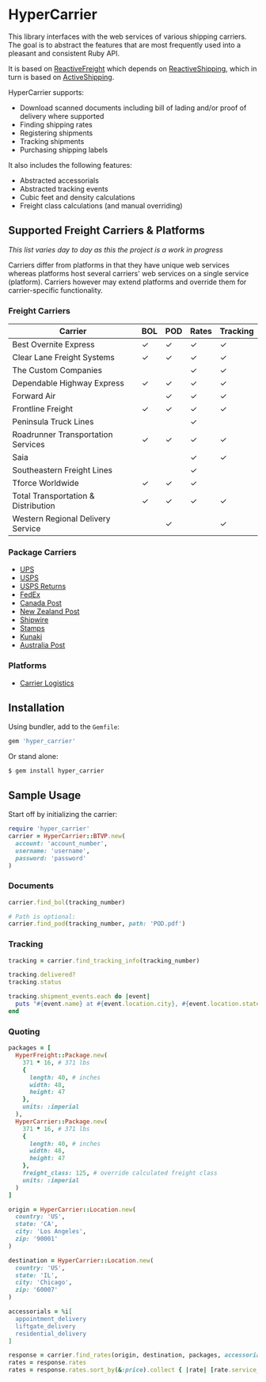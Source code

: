 # HyperCarrier

This library interfaces with the web services of various shipping carriers. The goal is to abstract the features that are most frequently used into a pleasant and consistent Ruby API.

It is based on [ReactiveFreight](https://github.com/brodyhoskins/reactive_freight) which depends on [ReactiveShipping](https://github.com/realsubpop/reactive_shipping), which in turn is based on [ActiveShipping](https://github.com/Shopify/active_shipping).

HyperCarrier supports:

- Download scanned documents including bill of lading and/or proof of delivery where supported
- Finding shipping rates
- Registering shipments
- Tracking shipments
- Purchasing shipping labels

It also includes the following features:

- Abstracted accessorials
- Abstracted tracking events
- Cubic feet and density calculations
- Freight class calculations (and manual overriding)

## Supported Freight Carriers & Platforms

*This list varies day to day as this the project is a work in progress*

Carriers differ from platforms in that they have unique web services whereas platforms host several carriers' web services on a single service (platform). Carriers however may extend platforms and override them for carrier-specific functionality.

### Freight Carriers

|Carrier                            |BOL|POD|Rates|Tracking|
|-----------------------------------|---|---|-----|--------|
|Best Overnite Express              |✓  |✓  |✓    |✓       |
|Clear Lane Freight Systems         |✓  |✓  |✓    |✓       |
|The Custom Companies               |   |   |✓    |✓       |
|Dependable Highway Express         |✓  |✓  |✓    |✓       |
|Forward Air                        |   |✓  |✓    |✓       |
|Frontline Freight                  |✓  |✓  |✓    |✓       |
|Peninsula Truck Lines              |   |   |✓    |        |
|Roadrunner Transportation Services |✓  |✓  |✓    |✓       |
|Saia                               |   |   |✓    |✓       |
|Southeastern Freight Lines         |   |   |✓    |        |
|Tforce Worldwide                   |✓  |✓  |✓    |        |
|Total Transportation & Distribution|✓  |✓  |✓    |✓       |
|Western Regional Delivery Service  |   |✓  |     |✓       |

### Package Carriers

* [UPS](http://www.ups.com)
* [USPS](http://www.usps.com)
* [USPS Returns](http://returns.usps.com)
* [FedEx](http://www.fedex.com)
* [Canada Post](http://www.canadapost.ca)
* [New Zealand Post](http://www.nzpost.co.nz)
* [Shipwire](http://www.shipwire.com)
* [Stamps](http://www.stamps.com)
* [Kunaki](http://www.kunaki.com)
* [Australia Post](http://auspost.com.au/)

### Platforms

* [Carrier Logistics](https://carrierlogistics.com)

## Installation

Using bundler, add to the `Gemfile`:

```ruby
gem 'hyper_carrier'
```

Or stand alone:

```
$ gem install hyper_carrier
```

## Sample Usage

Start off by initializing the carrier:

```ruby
require 'hyper_carrier'
carrier = HyperCarrier::BTVP.new(
  account: 'account_number',
  username: 'username',
  password: 'password'
)
```

### Documents

```ruby
carrier.find_bol(tracking_number)

# Path is optional:
carrier.find_pod(tracking_number, path: 'POD.pdf')
```

### Tracking

```ruby
tracking = carrier.find_tracking_info(tracking_number)

tracking.delivered?
tracking.status

tracking.shipment_events.each do |event|
  puts "#{event.name} at #{event.location.city}, #{event.location.state} on #{event.time}. #{event.message}"
end
```

### Quoting

```ruby
packages = [
  HyperFreight::Package.new(
    371 * 16, # 371 lbs
    {
      length: 40, # inches
      width: 48,
      height: 47
    },
    units: :imperial
  ),
  HyperCarrier::Package.new(
    371 * 16, # 371 lbs
    {
      length: 40, # inches
      width: 48,
      height: 47
    },
    freight_class: 125, # override calculated freight class
    units: :imperial
  )
]

origin = HyperCarrier::Location.new(
  country: 'US',
  state: 'CA',
  city: 'Los Angeles',
  zip: '90001'
)

destination = HyperCarrier::Location.new(
  country: 'US',
  state: 'IL',
  city: 'Chicago',
  zip: '60007'
)

accessorials = %i[
  appointment_delivery
  liftgate_delivery
  residential_delivery
]

response = carrier.find_rates(origin, destination, packages, accessorials: accessorials)
rates = response.rates
rates = response.rates.sort_by(&:price).collect { |rate| [rate.service_name, rate.price] }
```